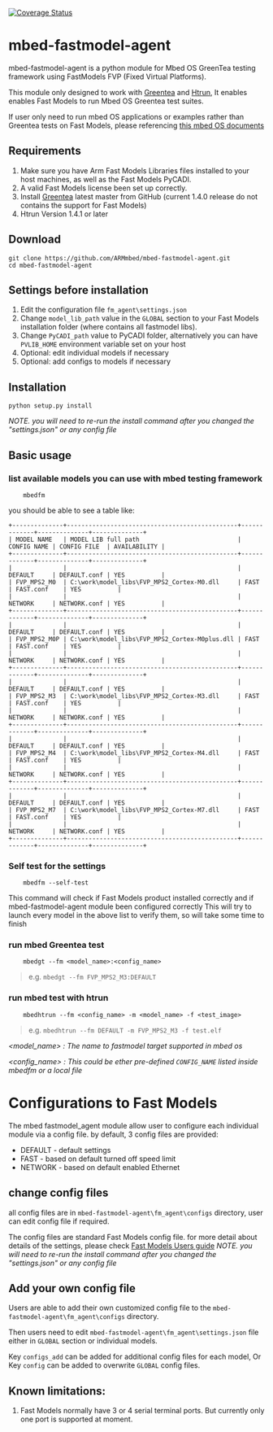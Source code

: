 [![Coverage Status](https://coveralls.io/repos/github/jamesbeyond/mbed-fastmodel-agent/badge.svg?branch=master)](https://coveralls.io/github/jamesbeyond/mbed-fastmodel-agent?branch=master)

# mbed-fastmodel-agent

mbed-fastmodel-agent is a python module for Mbed OS GreenTea testing framework using FastModels FVP (Fixed Virtual Platforms).

This module only designed to work with [Greentea](https://github.com/ARMmbed/greentea) and [Htrun](https://github.com/ARMmbed/htrun),
It enables enables Fast Models to run Mbed OS Greentea test suites. 

If user only need to run mbed OS applications or examples rather than Greentea tests on Fast Models, please referencing [this mbed OS documents](https://os.mbed.com/docs/v5.10/tools/fast-models.html)


## Requirements
1. Make sure you have Arm Fast Models Libraries files installed to your host machines, as well as the Fast Models PyCADI.
2. A valid Fast Models license been set up correctly.
2. Install [Greentea](https://github.com/ARMmbed/greentea) latest master from GitHub (current 1.4.0 release do not contains the support for Fast Models)
3. Htrun Version 1.4.1 or later

## Download
```
git clone https://github.com/ARMmbed/mbed-fastmodel-agent.git
cd mbed-fastmodel-agent
```

## Settings before installation
1. Edit the configuration file `fm_agent\settings.json` 
2. Change `model_lib_path` value in the `GLOBAL` section to your Fast Models installation folder (where contains all fastmodel libs).
3. Change `PyCADI_path` value to PyCADI folder, alternatively you can have `PVLIB_HOME` environment variable set on your host
4. Optional: edit individual models if necessary
5. Optional: add configs to models if necessary

## Installation
```
python setup.py install
```
*NOTE. you will need to re-run the install command after you changed the "settings.json" or any config file*

## Basic usage

### list available models you can use with mbed testing framework
```
    mbedfm
```
you should be able to see a table like:
```
+--------------+-----------------------------------------------+-------------+--------------+--------------+
| MODEL NAME   | MODEL LIB full path                           | CONFIG NAME | CONFIG FILE  | AVAILABILITY |
+--------------+-----------------------------------------------+-------------+--------------+--------------+
|              |                                               | DEFAULT     | DEFAULT.conf | YES          |
| FVP_MPS2_M0  | C:\work\model_libs\FVP_MPS2_Cortex-M0.dll     | FAST        | FAST.conf    | YES          |
|              |                                               | NETWORK     | NETWORK.conf | YES          |
+--------------+-----------------------------------------------+-------------+--------------+--------------+
|              |                                               | DEFAULT     | DEFAULT.conf | YES          |
| FVP_MPS2_M0P | C:\work\model_libs\FVP_MPS2_Cortex-M0plus.dll | FAST        | FAST.conf    | YES          |
|              |                                               | NETWORK     | NETWORK.conf | YES          |
+--------------+-----------------------------------------------+-------------+--------------+--------------+
|              |                                               | DEFAULT     | DEFAULT.conf | YES          |
| FVP_MPS2_M3  | C:\work\model_libs\FVP_MPS2_Cortex-M3.dll     | FAST        | FAST.conf    | YES          |
|              |                                               | NETWORK     | NETWORK.conf | YES          |
+--------------+-----------------------------------------------+-------------+--------------+--------------+
|              |                                               | DEFAULT     | DEFAULT.conf | YES          |
| FVP_MPS2_M4  | C:\work\model_libs\FVP_MPS2_Cortex-M4.dll     | FAST        | FAST.conf    | YES          |
|              |                                               | NETWORK     | NETWORK.conf | YES          |
+--------------+-----------------------------------------------+-------------+--------------+--------------+
|              |                                               | DEFAULT     | DEFAULT.conf | YES          |
| FVP_MPS2_M7  | C:\work\model_libs\FVP_MPS2_Cortex-M7.dll     | FAST        | FAST.conf    | YES          |
|              |                                               | NETWORK     | NETWORK.conf | YES          |
+--------------+-----------------------------------------------+-------------+--------------+--------------+
```
### Self test for the settings
```
    mbedfm --self-test
```
This command will check if Fast Models product installed correctly and if mbed-fastmodel-agent module been configured correctly
This will try to launch every model in the above list to verify them, so will take some time to finish

### run mbed Greentea test
```
    mbedgt --fm <model_name>:<config_name>
```
>e.g. `mbedgt --fm FVP_MPS2_M3:DEFAULT`

### run mbed test with htrun
```
    mbedhtrun --fm <config_name> -m <model_name> -f <test_image>
```
>e.g. `mbedhtrun --fm DEFAULT -m FVP_MPS2_M3 -f test.elf`

*<model_name> : The name to fastmodel target supported in mbed os*

*<config_name> : This could be ether pre-defined `CONFIG_NAME` listed inside mbedfm or a local file*

# Configurations to Fast Models

The mbed fastmodel_agent module allow user to configure each individual module via a config file.
by default, 3 config files are provided:
* DEFAULT - default settings
* FAST - based on default turned off speed limit 
* NETWORK - based on default enabled Ethernet

## change config files

all config files are in `mbed-fastmodel-agent\fm_agent\configs` directory, user can edit config file if required.

The config files are standard Fast Models config file. for more detail about details of the settings, please check [Fast Models Users guide](https://developer.arm.com/docs/100965/latest)
*NOTE. you will need to re-run the install command after you changed the "settings.json" or any config file*

## Add your own config file

Users are able to add their own customized config file to the `mbed-fastmodel-agent\fm_agent\configs` directory.

Then users need to edit `mbed-fastmodel-agent\fm_agent\settings.json` file either in `GLOBAL` section or individual models.

Key `configs_add` can be added for additional config files for each model, Or Key `config` can be added to overwrite `GLOBAL` config files.

## Known limitations:
1. Fast Models normally have 3 or 4 serial terminal ports. But currently only one port is supported at moment.
